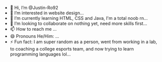 - 👋 Hi, I’m @Justin-Ro92
- 👀 I’m interested in website design...
- 🌱 I’m currently learning HTML, CSS and Java, I'm a total noob rn...
- 💞️ I’m looking to collaborate on nothing yet, need more skills first...
- 📫 How to reach me ...
- 😄 Pronouns He/Him: ...
- ⚡ Fun fact: I am super random as a person, went from working in a lab, to coaching a college esports team, and now trying to learn programming languages lol...

<!---
Justin-Ro92/Justin-Ro92 is a ✨ special ✨ repository because its `README.md` (this file) appears on your GitHub profile.
You can click the Preview link to take a look at your changes.
--->
